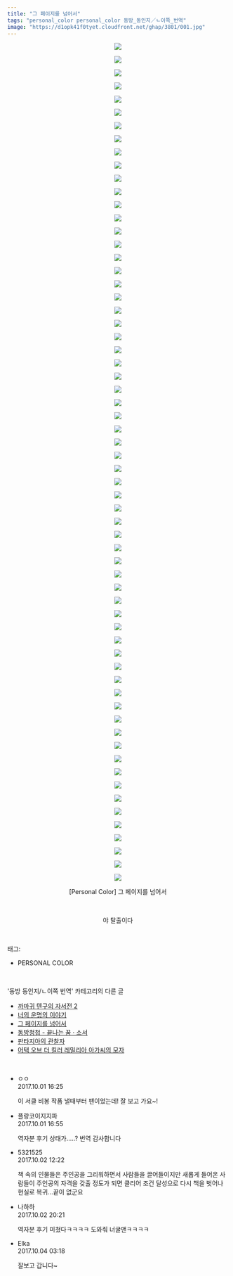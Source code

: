```yaml
---
title: "그 페이지를 넘어서"
tags: "personal_color personal_color 동방_동인지／ㄴ이쪽_번역"
image: "https://d1opk41f0tyet.cloudfront.net/ghap/3801/001.jpg"
---
```

<div class="article">
<p style="text-align: center; clear: none; float: none;"><img src="{{ site.imgserver10 }}/ghap/3801/001.jpg"/></p>
<p style="text-align: center; clear: none; float: none;"><img src="{{ site.imgserver10 }}/ghap/3801/002.jpg"/></p>
<p style="text-align: center; clear: none; float: none;"><img src="{{ site.imgserver10 }}/ghap/3801/003.jpg"/></p>
<p style="text-align: center; clear: none; float: none;"><img src="{{ site.imgserver10 }}/ghap/3801/004.jpg"/></p>
<p style="text-align: center; clear: none; float: none;"><img src="{{ site.imgserver10 }}/ghap/3801/005.jpg"/></p>
<p style="text-align: center; clear: none; float: none;"><img src="{{ site.imgserver10 }}/ghap/3801/006.jpg"/></p>
<p style="text-align: center; clear: none; float: none;"><img src="{{ site.imgserver10 }}/ghap/3801/007.jpg"/></p>
<p style="text-align: center; clear: none; float: none;"><img src="{{ site.imgserver10 }}/ghap/3801/008.jpg"/></p>
<p style="text-align: center; clear: none; float: none;"><img src="{{ site.imgserver10 }}/ghap/3801/009.jpg"/></p>
<p style="text-align: center; clear: none; float: none;"><img src="{{ site.imgserver10 }}/ghap/3801/010.jpg"/></p>
<p style="text-align: center; clear: none; float: none;"><img src="{{ site.imgserver10 }}/ghap/3801/011.jpg"/></p>
<p style="text-align: center; clear: none; float: none;"><img src="{{ site.imgserver10 }}/ghap/3801/012.jpg"/></p>
<p style="text-align: center; clear: none; float: none;"><img src="{{ site.imgserver10 }}/ghap/3801/013.jpg"/></p>
<p style="text-align: center; clear: none; float: none;"><img src="{{ site.imgserver10 }}/ghap/3801/014.jpg"/></p>
<p style="text-align: center; clear: none; float: none;"><img src="{{ site.imgserver10 }}/ghap/3801/015.jpg"/></p>
<p style="text-align: center; clear: none; float: none;"><img src="{{ site.imgserver10 }}/ghap/3801/016.jpg"/></p>
<p style="text-align: center; clear: none; float: none;"><img src="{{ site.imgserver10 }}/ghap/3801/017.jpg"/></p>
<p style="text-align: center; clear: none; float: none;"><img src="{{ site.imgserver10 }}/ghap/3801/018.jpg"/></p>
<p style="text-align: center; clear: none; float: none;"><img src="{{ site.imgserver10 }}/ghap/3801/019.jpg"/></p>
<p style="text-align: center; clear: none; float: none;"><img src="{{ site.imgserver10 }}/ghap/3801/020.jpg"/></p>
<p style="text-align: center; clear: none; float: none;"><img src="{{ site.imgserver10 }}/ghap/3801/021.jpg"/></p>
<p style="text-align: center; clear: none; float: none;"><img src="{{ site.imgserver10 }}/ghap/3801/022.jpg"/></p>
<p style="text-align: center; clear: none; float: none;"><img src="{{ site.imgserver10 }}/ghap/3801/023.jpg"/></p>
<p style="text-align: center; clear: none; float: none;"><img src="{{ site.imgserver10 }}/ghap/3801/024.jpg"/></p>
<p style="text-align: center; clear: none; float: none;"><img src="{{ site.imgserver10 }}/ghap/3801/025.jpg"/></p>
<p style="text-align: center; clear: none; float: none;"><img src="{{ site.imgserver10 }}/ghap/3801/026.jpg"/></p>
<p style="text-align: center; clear: none; float: none;"><img src="{{ site.imgserver10 }}/ghap/3801/027.jpg"/></p>
<p style="text-align: center; clear: none; float: none;"><img src="{{ site.imgserver10 }}/ghap/3801/028.jpg"/></p>
<p style="text-align: center; clear: none; float: none;"><img src="{{ site.imgserver10 }}/ghap/3801/029.jpg"/></p>
<p style="text-align: center; clear: none; float: none;"><img src="{{ site.imgserver10 }}/ghap/3801/030.jpg"/></p>
<p style="text-align: center; clear: none; float: none;"><img src="{{ site.imgserver10 }}/ghap/3801/031.jpg"/></p>
<p style="text-align: center; clear: none; float: none;"><img src="{{ site.imgserver10 }}/ghap/3801/032.jpg"/></p>
<p style="text-align: center; clear: none; float: none;"><img src="{{ site.imgserver10 }}/ghap/3801/033.jpg"/></p>
<p style="text-align: center; clear: none; float: none;"><img src="{{ site.imgserver10 }}/ghap/3801/034.jpg"/></p>
<p style="text-align: center; clear: none; float: none;"><img src="{{ site.imgserver10 }}/ghap/3801/035.jpg"/></p>
<p style="text-align: center; clear: none; float: none;"><img src="{{ site.imgserver10 }}/ghap/3801/036.jpg"/></p>
<p style="text-align: center; clear: none; float: none;"><img src="{{ site.imgserver10 }}/ghap/3801/037.jpg"/></p>
<p style="text-align: center; clear: none; float: none;"><img src="{{ site.imgserver10 }}/ghap/3801/038.jpg"/></p>
<p style="text-align: center; clear: none; float: none;"><img src="{{ site.imgserver10 }}/ghap/3801/039.jpg"/></p>
<p style="text-align: center; clear: none; float: none;"><img src="{{ site.imgserver10 }}/ghap/3801/040.jpg"/></p>
<p style="text-align: center; clear: none; float: none;"><img src="{{ site.imgserver10 }}/ghap/3801/041.jpg"/></p>
<p style="text-align: center; clear: none; float: none;"><img src="{{ site.imgserver10 }}/ghap/3801/042.jpg"/></p>
<p style="text-align: center; clear: none; float: none;"><img src="{{ site.imgserver10 }}/ghap/3801/043.jpg"/></p>
<p style="text-align: center; clear: none; float: none;"><img src="{{ site.imgserver10 }}/ghap/3801/044.jpg"/></p>
<p style="text-align: center; clear: none; float: none;"><img src="{{ site.imgserver10 }}/ghap/3801/045.jpg"/></p>
<p style="text-align: center; clear: none; float: none;"><img src="{{ site.imgserver10 }}/ghap/3801/046.jpg"/></p>
<p style="text-align: center; clear: none; float: none;"><img src="{{ site.imgserver10 }}/ghap/3801/047.jpg"/></p>
<p style="text-align: center; clear: none; float: none;"><img src="{{ site.imgserver10 }}/ghap/3801/048.jpg"/></p>
<p style="text-align: center; clear: none; float: none;"><img src="{{ site.imgserver10 }}/ghap/3801/049.jpg"/></p>
<p style="text-align: center; clear: none; float: none;"><img src="{{ site.imgserver10 }}/ghap/3801/050.jpg"/></p>
<p style="text-align: center; clear: none; float: none;"><img src="{{ site.imgserver10 }}/ghap/3801/051.jpg"/></p>
<p style="text-align: center; clear: none; float: none;"><img src="{{ site.imgserver10 }}/ghap/3801/052.jpg"/></p>
<p style="text-align: center; clear: none; float: none;"><img src="{{ site.imgserver10 }}/ghap/3801/053.jpg"/></p>
<p style="text-align: center; clear: none; float: none;"><img src="{{ site.imgserver10 }}/ghap/3801/054.jpg"/></p>
<p style="text-align: center; clear: none; float: none;"><img src="{{ site.imgserver10 }}/ghap/3801/055.jpg"/></p>
<p style="text-align: center; clear: none; float: none;"><img src="{{ site.imgserver10 }}/ghap/3801/056.jpg"/></p>
<p style="text-align: center; clear: none; float: none;"><img src="{{ site.imgserver10 }}/ghap/3801/057.jpg"/></p>
<p style="text-align: center; clear: none; float: none;"><img src="{{ site.imgserver10 }}/ghap/3801/058.jpg"/></p>
<p style="text-align: center; clear: none; float: none;"><img src="{{ site.imgserver10 }}/ghap/3801/059.jpg"/></p>
<p style="text-align: center; clear: none; float: none;"><img src="{{ site.imgserver10 }}/ghap/3801/060.jpg"/></p>
<p style="text-align: center; clear: none; float: none;"><img src="{{ site.imgserver10 }}/ghap/3801/061.jpg"/></p>
<p style="text-align: center; clear: none; float: none;"><img src="{{ site.imgserver10 }}/ghap/3801/062.jpg"/></p>
<p style="text-align: center; clear: none; float: none;"><img src="{{ site.imgserver10 }}/ghap/3801/063.jpg"/></p>
<p style="text-align: center; clear: none; float: none;"><img src="{{ site.imgserver10 }}/ghap/3801/064.jpg"/></p>
<p style="text-align: center; clear: none; float: none;">[Personal Color] 그 페이지를 넘어서</p>
<p style="text-align: center; clear: none; float: none;"><br/></p>
<p style="text-align: center; clear: none; float: none;">야 탈출이다</p>
</div><br/>
<div class="tagTrail">
<p>태그: </p>
<ul>
<li>PERSONAL COLOR</li>
</ul>
</div><br/>
<div class="another">
<p>'동방 동인지/ㄴ이쪽 번역' 카테고리의 다른 글</p>
<ul>
<li><a href="/ghap_3818">까마귀 텐구의 자서전 2</a></li>
<li><a href="/ghap_3815">너의 운명의 이야기</a></li>
<li><a href="/ghap_3801">그 페이지를 넘어서</a></li>
<li><a href="/ghap_3786">동방청첩 - 끝나는 꿈 · 소서</a></li>
<li><a href="/ghap_3764">판타지아의 관찰자</a></li>
<li><a href="/ghap_3763">어택 오브 더 킬러 레밀리아 아가씨의 모자</a></li>
</ul>
</div><br/>
<div class="cb_module cb_fluid">
<div class="cb_wrt cb_profile">
<div class="comment">
<ul>
<li class="cb_thumb_off" id="comment15094366">
<div class="cb_comment_area">
<div class="cb_info_area">
<div class="cb_section">
<span class="cb_nick_name">ㅇㅇ</span>
</div>
<div class="cb_section">
<span class="cb_date">2017.10.01 16:25 </span>
</div>
</div>
<div class="cb_dsc_comment">
<p class="cb_dsc">
											이 서클 비봉 작품 낼때부터 팬이었는데! 잘 보고 가요~!
										</p>
</div>
</div></li>
<li class="cb_thumb_off" id="comment15094373">
<div class="cb_comment_area">
<div class="cb_info_area">
<div class="cb_section">
<span class="cb_nick_name">플랑코이지지파</span>
</div>
<div class="cb_section">
<span class="cb_date">2017.10.01 16:55 </span>
</div>
</div>
<div class="cb_dsc_comment">
<p class="cb_dsc">
											역자분 후기 상태가.....? 번역 감사합니다
										</p>
</div>
</div></li>
<li class="cb_thumb_off" id="comment15094868">
<div class="cb_comment_area">
<div class="cb_info_area">
<div class="cb_section">
<span class="cb_nick_name">5321525</span>
</div>
<div class="cb_section">
<span class="cb_date">2017.10.02 12:22 </span>
</div>
</div>
<div class="cb_dsc_comment">
<p class="cb_dsc">
											책 속의 인물들은 주인공을 그리워하면서 사람들을 끌어들이지만 새롭게 들어온 사람들이 주인공의 자격을 갖출 정도가 되면 클리어 조건 달성으로 다시 책을 벗어나 현실로 복귀...끝이 없군요
										</p>
</div>
</div></li>
<li class="cb_thumb_off" id="comment15095006">
<div class="cb_comment_area">
<div class="cb_info_area">
<div class="cb_section">
<span class="cb_nick_name">나하하</span>
</div>
<div class="cb_section">
<span class="cb_date">2017.10.02 20:21 </span>
</div>
</div>
<div class="cb_dsc_comment">
<p class="cb_dsc">
											역자분 후기 미쳤다ㅋㅋㅋㅋ 도와줘 너굴맨ㅋㅋㅋㅋ
										</p>
</div>
</div></li>
<li class="cb_thumb_off" id="comment15096473">
<div class="cb_comment_area">
<div class="cb_info_area">
<div class="cb_section">
<span class="cb_nick_name">Elka</span>
</div>
<div class="cb_section">
<span class="cb_date">2017.10.04 03:18 </span>
</div>
</div>
<div class="cb_dsc_comment">
<p class="cb_dsc">
											잘보고 갑니다~
										</p>
</div>
</div></li>
</ul>
</div>
</div><!-- commentList close -->
</div><br/>
